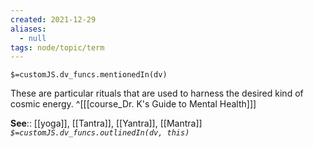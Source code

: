 ```yaml
---
created: 2021-12-29 
aliases:
  - null
tags: node/topic/term
---
```

`$=customJS.dv_funcs.mentionedIn(dv)`

These are particular rituals that are used to harness the desired kind of cosmic energy.
 ^[[[course_Dr. K's Guide to Mental Health]]]

**See**:: [[yoga]], [[Tantra]], [[Yantra]], [[Mantra]]
*`$=customJS.dv_funcs.outlinedIn(dv, this)`*